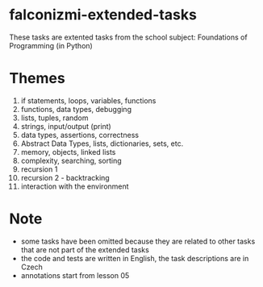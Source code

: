 # falconizmi-extended-tasks
These tasks are extented tasks from the school subject: Foundations of Programming (in Python)

# Themes
1. if statements, loops, variables, functions
2. functions, data types, debugging
3. lists, tuples, random
4. strings, input/output (print)
5. data types, assertions, correctness
6. Abstract Data Types, lists, dictionaries, sets, etc.
7. memory, objects, linked lists
8. complexity, searching, sorting
9. recursion 1
10. recursion 2 - backtracking
11. interaction with the environment

# Note
- some tasks have been omitted because they are related to other tasks that are not part of the extended tasks
- the code and tests are written in English, the task descriptions are in Czech
- annotations start from lesson 05
